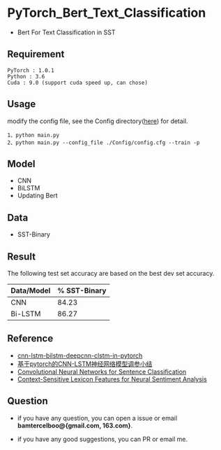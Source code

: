 # PyTorch_Bert_Text_Classification
- Bert For Text Classification in SST  

## Requirement ##

	PyTorch : 1.0.1
	Python : 3.6
	Cuda : 9.0 (support cuda speed up, can chose)

## Usage ##
 
modify the config file, see the Config directory([here](https://github.com/bamtercelboo/pytorch_text_classification/tree/master/Config)) for detail.  

	1、python main.py
	2、python main.py --config_file ./Config/config.cfg --train -p


## Model ##

- CNN
- BiLSTM
- Updating Bert 

## Data ##

- SST-Binary

## Result ##

The following test set accuracy are based on the best dev set accuracy.    

| Data/Model | % SST-Binary |  
| ------------ | ------------ |  
| CNN | 84.23 |  
| Bi-LSTM | 86.27 |  


## Reference ##

- [cnn-lstm-bilstm-deepcnn-clstm-in-pytorch](https://github.com/bamtercelboo/cnn-lstm-bilstm-deepcnn-clstm-in-pytorch)
- [基于pytorch的CNN-LSTM神经网络模型调参小结](http://www.cnblogs.com/bamtercelboo/p/7469005.html "基于pytorch的CNN-LSTM神经网络模型调参小结")
- [Convolutional Neural Networks for Sentence Classification](https://arxiv.org/pdf/1408.5882.pdf)
- [Context-Sensitive Lexicon Features for Neural Sentiment Analysis](https://arxiv.org/pdf/1408.5882.pdf)

## Question ##

- if you have any question, you can open a issue or email **bamtercelboo@{gmail.com, 163.com}**.

- if you have any good suggestions, you can PR or email me.
